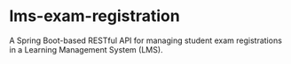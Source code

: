 # lms-exam-registration
A Spring Boot-based RESTful API for managing student exam registrations in a Learning Management System (LMS). 
